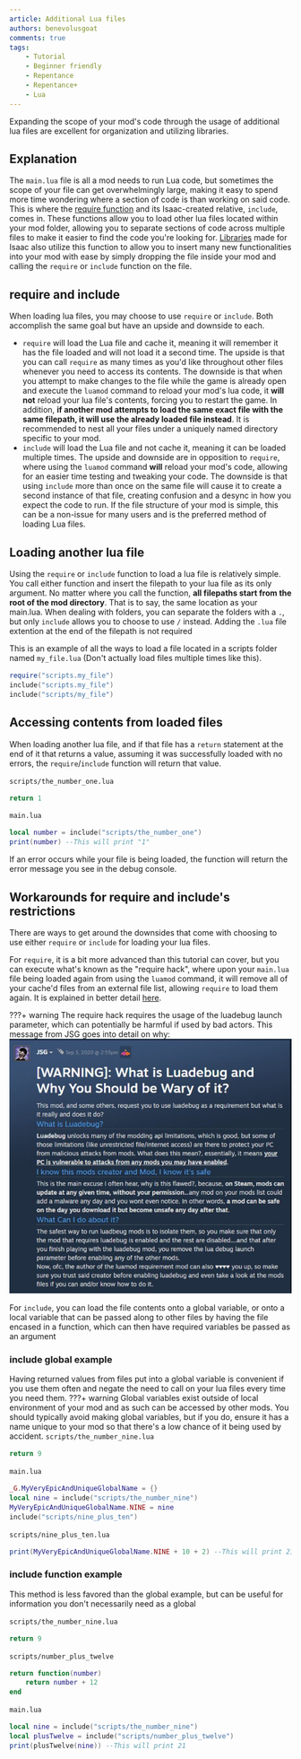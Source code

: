 ```yaml
---
article: Additional Lua files
authors: benevolusgoat
comments: true
tags:
    - Tutorial
    - Beginner friendly
    - Repentance
    - Repentance+
    - Lua
---
```


Expanding the scope of your mod's code through the usage of additional lua files are excellent for organization and utilizing libraries.

## Explanation
The `main.lua` file is all a mod needs to run Lua code, but sometimes the scope of your file can get overwhelmingly large, making it easy to spend more time wondering where a section of code is than working on said code. This is where the [require function](https://www.lua.org/pil/8.1.html) and its Isaac-created relative, `include`, comes in. These functions allow you to load other lua files located within your mod folder, allowing you to separate sections of code across multiple files to make it easier to find the code you're looking for. [Libraries](https://en.wikipedia.org/wiki/Library_(computing)) made for Isaac also utilize this function to allow you to insert many new functionalities into your mod with ease by simply dropping the file inside your mod and calling the `require` or `include` function on the file.

## require and include
When loading lua files, you may choose to use `require` or `include`. Both accomplish the same goal but have an upside and downside to each.

- `require` will load the Lua file and cache it, meaning it will remember it has the file loaded and will not load it a second time. The upside is that you can call `require` as many times as you'd like throughout other files whenever you need to access its contents. The downside is that when you attempt to make changes to the file while the game is already open and execute the `luamod` command to reload your mod's lua code, it **will not** reload your lua file's contents, forcing you to restart the game. In addition, **if another mod attempts to load the same exact file with the same filepath, it will use the already loaded file instead**. It is recommended to nest all your files under a uniquely named directory specific to your mod.
- `include` will load the Lua file and not cache it, meaning it can be loaded multiple times. The upside and downside are in opposition to `require`, where using the `luamod` command **will** reload your mod's code, allowing for an easier time testing and tweaking your code. The downside is that using `include` more than once on the same file will cause it to create a second instance of that file, creating confusion and a desync in how you expect the code to run. If the file structure of your mod is simple, this can be a non-issue for many users and is the preferred method of loading Lua files.

## Loading another lua file
Using the `require` or `include` function to load a lua file is relatively simple. You call either function and insert the filepath to your lua file as its only argument. No matter where you call the function, **all filepaths start from the root of the mod directory**. That is to say, the same location as your main.lua. When dealing with folders, you can separate the folders with a `.`, but only `include` allows you to choose to use `/` instead. Adding the `.lua` file extention at the end of the filepath is not required

This is an example of all the ways to load a file located in a scripts folder named `my_file.lua` (Don't actually load files multiple times like this).

```Lua
require("scripts.my_file")
include("scripts.my_file")
include("scripts/my_file")
```

## Accessing contents from loaded files
When loading another lua file, and if that file has a `return` statement at the end of it that returns a value, assuming it was successfully loaded with no errors, the `require`/`include` function will return that value.

`scripts/the_number_one.lua`

```Lua
return 1
```

`main.lua`

```Lua
local number = include("scripts/the_number_one")
print(number) --This will print "1"
```

If an error occurs while your file is being loaded, the function will return the error message you see in the debug console.

## Workarounds for require and include's restrictions
There are ways to get around the downsides that come with choosing to use either `require` or `include` for loading your lua files.

For `require`, it is a bit more advanced than this tutorial can cover, but you can execute what's known as the "require hack", where upon your `main.lua` file being loaded again from using the `luamod` command, it will remove all of your cache'd files from an external file list, allowing `require` to load them again. It is explained in better detail [here](https://wofsauge.github.io/IsaacDocs/rep/tutorials/Using-Additional-Lua-Files.html#workaround-for-require-problems).

???+ warning
	The require hack requires the usage of the luadebug launch parameter, which can potentially be harmful if used by bad actors. This message from JSG goes into detail on why:<br>
	![JSG's message on the SMB ROM hack mod uploade to the Isaac workshop](../assets/additional_lua_files/luadebug_message_jsg.jpg)

For `include`, you can load the file contents onto a global variable, or onto a local variable that can be passed along to other files by having the file encased in a function, which can then have required variables be passed as an argument

### include global example
Having returned values from files put into a global variable is convenient if you use them often and negate the need to call on your lua files every time you need them.
???+ warning
	Global variables exist outside of local environment of your mod and as such can be accessed by other mods. You should typically avoid making global variables, but if you do, ensure it has a name unique to your mod so that there's a low chance of it being used by accident.
`scripts/the_number_nine.lua`

```Lua
return 9
```

`main.lua`

```Lua
_G.MyVeryEpicAndUniqueGlobalName = {}
local nine = include("scripts/the_number_nine")
MyVeryEpicAndUniqueGlobalName.NINE = nine
include("scripts/nine_plus_ten")
```

`scripts/nine_plus_ten.lua`
```Lua
print(MyVeryEpicAndUniqueGlobalName.NINE + 10 + 2) --This will print 21
```

### include function example
This method is less favored than the global example, but can be useful for information you don't necessarily need as a global

`scripts/the_number_nine.lua`

```Lua
return 9
```

`scripts/number_plus_twelve`

```Lua
return function(number)
	return number + 12
end
```

`main.lua`

```Lua
local nine = include("scripts/the_number_nine")
local plusTwelve = include("scripts/number_plus_twelve")
print(plusTwelve(nine)) --This will print 21
```